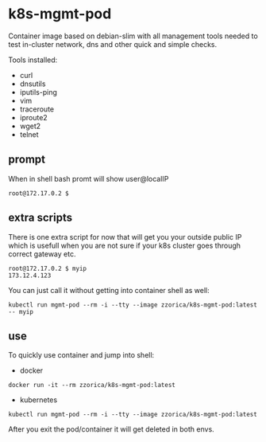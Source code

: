 # k8s-mgmt-pod
Container image based on debian-slim with all management tools needed to test in-cluster network, dns and other quick and simple checks.

Tools installed:
* curl 
* dnsutils
* iputils-ping
* vim
* traceroute
* iproute2
* wget2
* telnet

## prompt
When in shell bash promt will show user@localIP
```
root@172.17.0.2 $ 
```
## extra scripts
There is one extra script for now that will get you your outside public IP which is usefull when you are not sure if your k8s cluster goes through correct gateway etc.

```
root@172.17.0.2 $ myip
173.12.4.123
```
You can just call it without getting into container shell as well:
```
kubectl run mgmt-pod --rm -i --tty --image zzorica/k8s-mgmt-pod:latest -- myip
```

## use
To quickly use container and jump into shell:
- docker
```
docker run -it --rm zzorica/k8s-mgmt-pod:latest
```
- kubernetes
```
kubectl run mgmt-pod --rm -i --tty --image zzorica/k8s-mgmt-pod:latest
```

After you exit the pod/container it will get deleted in both envs.
